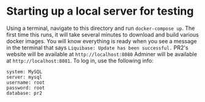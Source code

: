 # Starting up a local server for testing
Using a terminal, navigate to this directory and run `docker-compose up`.
The first time this runs, it will take several minutes to download and build various docker images.
You will know everything is ready when you see a message in the terminal that says `Liquibase: Update has been successful.`
PR2's website will be available at `http://localhost:8080`
Adminer will be available at `http://localhost:8081`. To log in, use the following info:
```
system: MySQL 
server: mysql
username: root
password: root
database: pr2
```
